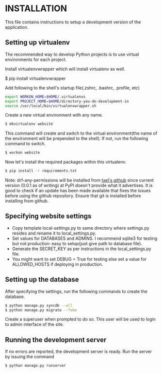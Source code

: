 INSTALLATION
============

This file contains instructions to setup a development version of the application.


Setting up virtualenv
---------------------

The recommended way to develop Python projects is to use virtual environments for each project.

Install virtualenvwrapper which will install virtualenv as well.

$ pip install virtualenvwrapper

Add following to the shell's startup file(.zshrc, .bashrc, .profile, etc)

``` bash
export WORKON_HOME=$HOME/.virtualenvs
export PROJECT_HOME=$HOME/directory-you-do-development-in
source /usr/local/bin/virtualenvwrapper.sh
```

Create a new virtual environment with any name.

``` bash
$ mkvirtualenv website
```

This command will create and switch to the virtual environment(the name of the environment will be prepended to the shell).
If not, run the following command to switch.

``` bash
$ workon website
```

Now let's install the required packages within this virtualenv.

``` bash
$ pip install -r requirements.txt
```

Note: drf-any-permissions will be installed from [txel's github](https://github.com/txels/drf-any-permissions) since current version
(0.0.1 as of writing) at PyPI doesn't provide what it advertises. It is good to check if an update has been made available that
fixes the issues before using the github repository. Ensure that git is installed before installing from github.


Specifying website settings
---------------------------

- Copy template local-settings.py to same directory where settings.py resides and rename it to local_settings.py.
- Set values for DATABASES and ADMINS. I recommend sqlite3 for testing but not production: easy to setup(just give path to database file).
- Generate the SECRET_KEY as per instructions in the local_settings.py file.
- You might want to set DEBUG = True for testing else set a value for ALLOWED_HOSTS if deploying in production.


Setting up the database
-----------------------

After specifying the settings, run the following commands to create the database.

``` bash
$ python manage.py syncdb --all
$ python manage.py migrate --fake
```

Create a superuser when prompted to do so. This user will be used to login to admin interface of the site.


Running the development server
---------------------------

If no errors are reported, the development server is ready. Run the server by issuing the command

``` bash
$ python manage.py runserver
```

